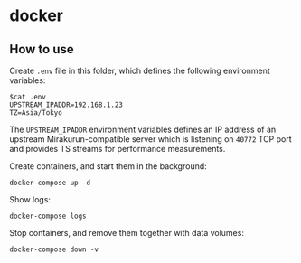 # docker

## How to use

Create `.env` file in this folder, which defines the following environment variables:

```console
$cat .env
UPSTREAM_IPADDR=192.168.1.23
TZ=Asia/Tokyo
```

The `UPSTREAM_IPADDR` environment variables defines an IP address of an upstream
Mirakurun-compatible server which is listening on `40772` TCP port and provides
TS streams for performance measurements.

Create containers, and start them in the background:

```shell
docker-compose up -d
```

Show logs:

```shell
docker-compose logs
```

Stop containers, and remove them together with data volumes:

```shell
docker-compose down -v
```
